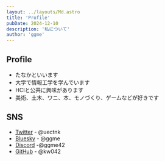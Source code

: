 ```yaml
---
layout: ../layouts/Md.astro
title: 'Profile'
pubDate: 2024-12-10
description: '私について'
author: 'ggme'
---
```


## Profile
- たなかといいます
- 大学で情報工学を学んでいます
- HCIと公共に興味があります
- 美術、土木、ワニ、本、モノづくり、ゲームなどが好きです

## SNS
- [Twitter](https://twitter.com/uectnk) - @uectnk
- [Bluesky](https://bsky.app/profile/ggme.bsky.social) - @ggme
- [Discord]() -@ggme42
- [GitHub](https://github.com/kw042) - @kw042
